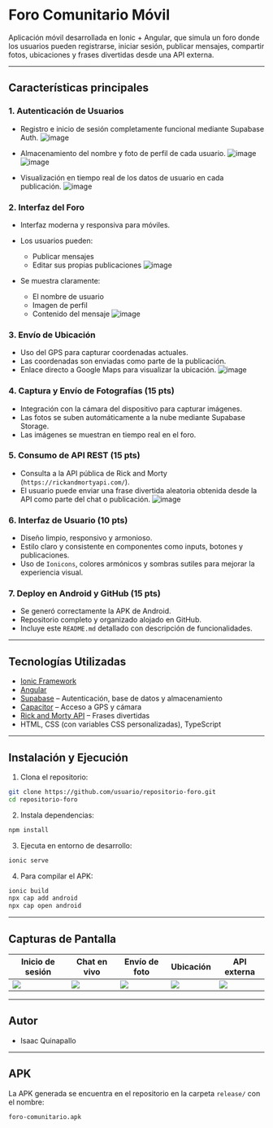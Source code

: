 # Foro Comunitario Móvil

Aplicación móvil desarrollada en Ionic + Angular, que simula un foro donde los usuarios pueden registrarse, iniciar sesión, publicar mensajes, compartir fotos, ubicaciones y frases divertidas desde una API externa.

---

## Características principales

### 1. Autenticación de Usuarios
- Registro e inicio de sesión completamente funcional mediante Supabase Auth.
![image](https://github.com/user-attachments/assets/964e9105-aa54-4d29-a5c5-f7869f07addd)


- Almacenamiento del nombre y foto de perfil de cada usuario.
![image](https://github.com/user-attachments/assets/be43edc5-f49d-4158-8670-01d0e178975e)
![image](https://github.com/user-attachments/assets/7ab07994-dd91-4e24-a76a-0b2d63aff4b4)


- Visualización en tiempo real de los datos de usuario en cada publicación.
![image](https://github.com/user-attachments/assets/9557d27e-6d1a-402f-bdcd-f58ce06bdf68)


### 2. Interfaz del Foro
- Interfaz moderna y responsiva para móviles.
- Los usuarios pueden:
  - Publicar mensajes
  - Editar sus propias publicaciones
![image](https://github.com/user-attachments/assets/778eed23-d9db-4357-a5ee-d477be13f320)


- Se muestra claramente:
  - El nombre de usuario
  - Imagen de perfil
  - Contenido del mensaje
![image](https://github.com/user-attachments/assets/bbef3ddb-a80b-4d4f-9783-0dadfaaa88f1)


### 3. Envío de Ubicación
- Uso del GPS para capturar coordenadas actuales.
- Las coordenadas son enviadas como parte de la publicación.
- Enlace directo a Google Maps para visualizar la ubicación.
![image](https://github.com/user-attachments/assets/cc5c637b-e737-4c49-bd6a-db2af6ae7216)



### 4. Captura y Envío de Fotografías (15 pts)
- Integración con la cámara del dispositivo para capturar imágenes.
- Las fotos se suben automáticamente a la nube mediante Supabase Storage.
- Las imágenes se muestran en tiempo real en el foro.

### 5. Consumo de API REST (15 pts)
- Consulta a la API pública de Rick and Morty (`https://rickandmortyapi.com/`).
- El usuario puede enviar una frase divertida aleatoria obtenida desde la API como parte del chat o publicación.
![image](https://github.com/user-attachments/assets/7e67437d-1bd9-4aa1-a3a2-ccf0de25f10e)


### 6. Interfaz de Usuario (10 pts)
- Diseño limpio, responsivo y armonioso.
- Estilo claro y consistente en componentes como inputs, botones y publicaciones.
- Uso de `Ionicons`, colores armónicos y sombras sutiles para mejorar la experiencia visual.

### 7. Deploy en Android y GitHub (15 pts)
- Se generó correctamente la APK de Android.
- Repositorio completo y organizado alojado en GitHub.
- Incluye este `README.md` detallado con descripción de funcionalidades.

---

## Tecnologías Utilizadas

- [Ionic Framework](https://ionicframework.com/)
- [Angular](https://angular.io/)
- [Supabase](https://supabase.com/) – Autenticación, base de datos y almacenamiento
- [Capacitor](https://capacitorjs.com/) – Acceso a GPS y cámara
- [Rick and Morty API](https://rickandmortyapi.com/) – Frases divertidas
- HTML, CSS (con variables CSS personalizadas), TypeScript

---

## Instalación y Ejecución

1. Clona el repositorio:
```bash
git clone https://github.com/usuario/repositorio-foro.git
cd repositorio-foro
```

2. Instala dependencias:
```bash
npm install
```

3. Ejecuta en entorno de desarrollo:
```bash
ionic serve
```

4. Para compilar el APK:
```bash
ionic build
npx cap add android
npx cap open android
```

---

## Capturas de Pantalla

| Inicio de sesión | Chat en vivo | Envío de foto | Ubicación | API externa |
|------------------|--------------|---------------|-----------|-------------|
| ![](assets/screens/login.png) | ![](assets/screens/chat.png) | ![](assets/screens/camera.png) | ![](assets/screens/location.png) | ![](assets/screens/api.png) |

---

## Autor

- Isaac Quinapallo

---

## APK

La APK generada se encuentra en el repositorio en la carpeta `release/` con el nombre:

```
foro-comunitario.apk
```
